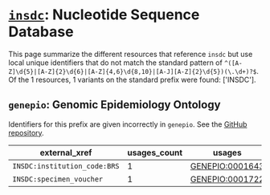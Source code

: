 # [`insdc`](https://bioregistry.io/insdc): Nucleotide Sequence Database

This page summarize the different resources that reference `insdc`
but use local unique identifiers that do not match the standard pattern of
`^([A-Z]\d{5}|[A-Z]{2}\d{6}|[A-Z]{4,6}\d{8,10}|[A-J][A-Z]{2}\d{5})(\.\d+)?$`. Of the 1 resources,
1 variants on the standard prefix were found: ['INSDC'].

## `genepio`: Genomic Epidemiology Ontology

Identifiers for this prefix are given incorrectly in `genepio`. See the [GitHub repository](https://github.com/GenEpiO/genepio).

| external_xref                |   usages_count | usages                                                            |
|------------------------------|----------------|-------------------------------------------------------------------|
| `INSDC:institution_code:BRS` |              1 | [GENEPIO:0001643](http://purl.obolibrary.org/obo/GENEPIO_0001643) |
| `INSDC:specimen_voucher`     |              1 | [GENEPIO:0001722](http://purl.obolibrary.org/obo/GENEPIO_0001722) |

